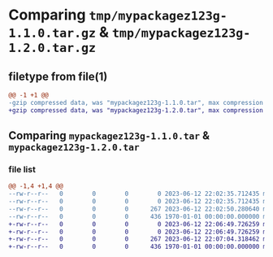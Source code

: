 # Comparing `tmp/mypackagez123g-1.1.0.tar.gz` & `tmp/mypackagez123g-1.2.0.tar.gz`

## filetype from file(1)

```diff
@@ -1 +1 @@
-gzip compressed data, was "mypackagez123g-1.1.0.tar", max compression
+gzip compressed data, was "mypackagez123g-1.2.0.tar", max compression
```

## Comparing `mypackagez123g-1.1.0.tar` & `mypackagez123g-1.2.0.tar`

### file list

```diff
@@ -1,4 +1,4 @@
--rw-r--r--   0        0        0        0 2023-06-12 22:02:35.712435 mypackagez123g-1.1.0/README.md
--rw-r--r--   0        0        0        0 2023-06-12 22:02:35.712435 mypackagez123g-1.1.0/mypackagez123g/__init__.py
--rw-r--r--   0        0        0      267 2023-06-12 22:02:50.280640 mypackagez123g-1.1.0/pyproject.toml
--rw-r--r--   0        0        0      436 1970-01-01 00:00:00.000000 mypackagez123g-1.1.0/PKG-INFO
+-rw-r--r--   0        0        0        0 2023-06-12 22:06:49.726259 mypackagez123g-1.2.0/README.md
+-rw-r--r--   0        0        0        0 2023-06-12 22:06:49.726259 mypackagez123g-1.2.0/mypackagez123g/__init__.py
+-rw-r--r--   0        0        0      267 2023-06-12 22:07:04.318462 mypackagez123g-1.2.0/pyproject.toml
+-rw-r--r--   0        0        0      436 1970-01-01 00:00:00.000000 mypackagez123g-1.2.0/PKG-INFO
```

